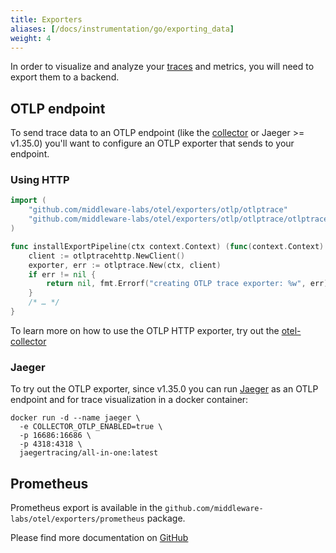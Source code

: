 ```yaml
---
title: Exporters
aliases: [/docs/instrumentation/go/exporting_data]
weight: 4
---
```


In order to visualize and analyze your [traces](/docs/concepts/signals/traces/)
and metrics, you will need to export them to a backend.

## OTLP endpoint

To send trace data to an OTLP endpoint (like the [collector](/docs/collector) or
Jaeger >= v1.35.0) you'll want to configure an OTLP exporter that sends to your endpoint.

### Using HTTP

```go
import (
  	"github.com/middleware-labs/otel/exporters/otlp/otlptrace"
  	"github.com/middleware-labs/otel/exporters/otlp/otlptrace/otlptracehttp"
)

func installExportPipeline(ctx context.Context) (func(context.Context) error, error) {
	client := otlptracehttp.NewClient()
	exporter, err := otlptrace.New(ctx, client)
	if err != nil {
		return nil, fmt.Errorf("creating OTLP trace exporter: %w", err)
	}
  	/* … */
}
```

To learn more on how to use the OTLP HTTP exporter, try out the [otel-collector](https://github.com/open-telemetry/opentelemetry-go/tree/main/example/otel-collector)

### Jaeger

To try out the OTLP exporter, since v1.35.0 you can run
[Jaeger](https://www.jaegertracing.io/)  as an OTLP endpoint and for trace
visualization in a docker container:

```shell
docker run -d --name jaeger \
  -e COLLECTOR_OTLP_ENABLED=true \
  -p 16686:16686 \
  -p 4318:4318 \
  jaegertracing/all-in-one:latest
```

## Prometheus

Prometheus export is available in the `github.com/middleware-labs/otel/exporters/prometheus` package.

Please find more documentation on [GitHub](https://github.com/open-telemetry/opentelemetry-go/tree/main/exporters/prometheus)
